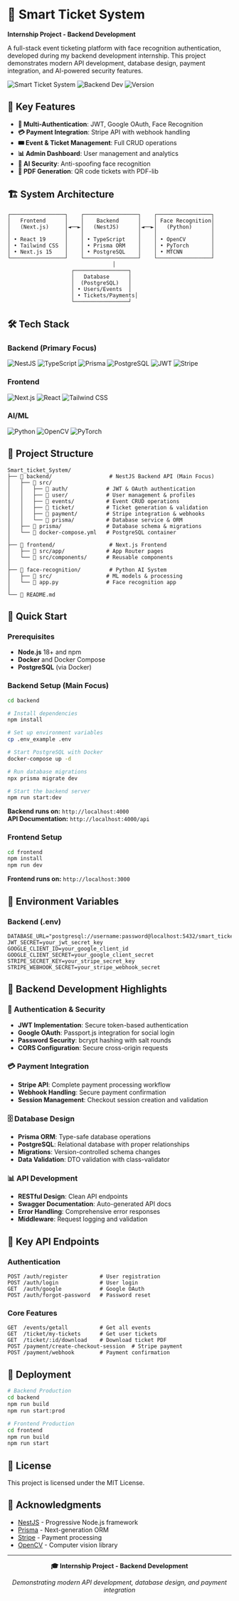 # 🎫 Smart Ticket System

**Internship Project - Backend Development**

A full-stack event ticketing platform with face recognition authentication, developed during my backend development internship. This project demonstrates modern API development, database design, payment integration, and AI-powered security features.

![Smart Ticket System](https://img.shields.io/badge/Internship-Project-blue?style=for-the-badge&logo=graduation-cap)
![Backend Dev](https://img.shields.io/badge/Backend-Developer-green?style=for-the-badge&logo=code)
![Version](https://img.shields.io/badge/version-1.0.0-orange?style=for-the-badge)

## 🚀 Key Features

- **🔐 Multi-Authentication**: JWT, Google OAuth, Face Recognition
- **💳 Payment Integration**: Stripe API with webhook handling
- **🎟️ Event & Ticket Management**: Full CRUD operations
- **📊 Admin Dashboard**: User management and analytics
- **🤖 AI Security**: Anti-spoofing face recognition
- **📄 PDF Generation**: QR code tickets with PDF-lib

## 🏗️ System Architecture

```
┌─────────────────┐    ┌─────────────────┐    ┌─────────────────┐
│   Frontend      │    │    Backend      │    │ Face Recognition│
│   (Next.js)     │◄──►│   (NestJS)      │◄──►│   (Python)      │
│                 │    │                 │    │                 │
│ • React 19      │    │ • TypeScript    │    │ • OpenCV        │
│ • Tailwind CSS  │    │ • Prisma ORM    │    │ • PyTorch       │
│ • Next.js 15    │    │ • PostgreSQL    │    │ • MTCNN         │
└─────────────────┘    └─────────────────┘    └─────────────────┘
                                 │
                    ┌─────────────────┐
                    │   Database      │
                    │  (PostgreSQL)   │
                    │ • Users/Events  │
                    │ • Tickets/Payments│
                    └─────────────────┘
```

## 🛠️ Tech Stack

### Backend (Primary Focus)
![NestJS](https://img.shields.io/badge/NestJS-11.0.8-E0234E?style=flat-square&logo=nestjs)
![TypeScript](https://img.shields.io/badge/TypeScript-5.1.3-blue?style=flat-square&logo=typescript)
![Prisma](https://img.shields.io/badge/Prisma-5.15.0-2D3748?style=flat-square&logo=prisma)
![PostgreSQL](https://img.shields.io/badge/PostgreSQL-15-316192?style=flat-square&logo=postgresql)
![JWT](https://img.shields.io/badge/JWT-Auth-000000?style=flat-square&logo=json-web-tokens)
![Stripe](https://img.shields.io/badge/Stripe-17.7.0-635BFF?style=flat-square&logo=stripe)

### Frontend
![Next.js](https://img.shields.io/badge/Next.js-15.5.2-black?style=flat-square&logo=next.js)
![React](https://img.shields.io/badge/React-19.1.0-blue?style=flat-square&logo=react)
![Tailwind CSS](https://img.shields.io/badge/Tailwind_CSS-4.0-38B2AC?style=flat-square&logo=tailwind-css)

### AI/ML
![Python](https://img.shields.io/badge/Python-3.8+-3776AB?style=flat-square&logo=python)
![OpenCV](https://img.shields.io/badge/OpenCV-4.6.0-5C3EE8?style=flat-square&logo=opencv)
![PyTorch](https://img.shields.io/badge/PyTorch-1.13.1-EE4C2C?style=flat-square&logo=pytorch)

## 📁 Project Structure

```
Smart_ticket_System/
├── 📁 backend/                  # NestJS Backend API (Main Focus)
│   ├── 📁 src/
│   │   ├── 📁 auth/            # JWT & OAuth authentication
│   │   ├── 📁 user/            # User management & profiles
│   │   ├── 📁 events/          # Event CRUD operations
│   │   ├── 📁 ticket/          # Ticket generation & validation
│   │   ├── 📁 payment/         # Stripe integration & webhooks
│   │   └── 📁 prisma/          # Database service & ORM
│   ├── 📁 prisma/              # Database schema & migrations
│   └── 📄 docker-compose.yml   # PostgreSQL container
│
├── 📁 frontend/                 # Next.js Frontend
│   ├── 📁 src/app/             # App Router pages
│   └── 📁 src/components/      # Reusable components
│
├── 📁 face-recognition/         # Python AI System
│   ├── 📁 src/                 # ML models & processing
│   └── 📄 app.py               # Face recognition app
│
└── 📄 README.md
```

## 🚀 Quick Start

### Prerequisites
- **Node.js** 18+ and npm
- **Docker** and Docker Compose
- **PostgreSQL** (via Docker)

### Backend Setup (Main Focus)
```bash
cd backend

# Install dependencies
npm install

# Set up environment variables
cp .env_example .env

# Start PostgreSQL with Docker
docker-compose up -d

# Run database migrations
npx prisma migrate dev

# Start the backend server
npm run start:dev
```

**Backend runs on:** `http://localhost:4000`  
**API Documentation:** `http://localhost:4000/api`

### Frontend Setup
```bash
cd frontend
npm install
npm run dev
```

**Frontend runs on:** `http://localhost:3000`

## 🔧 Environment Variables

### Backend (.env)
```env
DATABASE_URL="postgresql://username:password@localhost:5432/smart_ticket_db"
JWT_SECRET=your_jwt_secret_key
GOOGLE_CLIENT_ID=your_google_client_id
GOOGLE_CLIENT_SECRET=your_google_client_secret
STRIPE_SECRET_KEY=your_stripe_secret_key
STRIPE_WEBHOOK_SECRET=your_stripe_webhook_secret
```

## 🎯 Backend Development Highlights

### 🔐 Authentication & Security
- **JWT Implementation**: Secure token-based authentication
- **Google OAuth**: Passport.js integration for social login
- **Password Security**: bcrypt hashing with salt rounds
- **CORS Configuration**: Secure cross-origin requests

### 💳 Payment Integration
- **Stripe API**: Complete payment processing workflow
- **Webhook Handling**: Secure payment confirmation
- **Session Management**: Checkout session creation and validation

### 🗄️ Database Design
- **Prisma ORM**: Type-safe database operations
- **PostgreSQL**: Relational database with proper relationships
- **Migrations**: Version-controlled schema changes
- **Data Validation**: DTO validation with class-validator

### 📊 API Development
- **RESTful Design**: Clean API endpoints
- **Swagger Documentation**: Auto-generated API docs
- **Error Handling**: Comprehensive error responses
- **Middleware**: Request logging and validation

## 🧪 Key API Endpoints

### Authentication
```
POST /auth/register          # User registration
POST /auth/login             # User login
GET  /auth/google            # Google OAuth
POST /auth/forgot-password   # Password reset
```

### Core Features
```
GET  /events/getall          # Get all events
GET  /ticket/my-tickets      # Get user tickets
GET  /ticket/:id/download    # Download ticket PDF
POST /payment/create-checkout-session  # Stripe payment
POST /payment/webhook        # Payment confirmation
```

## 🚀 Deployment

```bash
# Backend Production
cd backend
npm run build
npm run start:prod

# Frontend Production
cd frontend
npm run build
npm run start
```

## 📄 License

This project is licensed under the MIT License.

## 🙏 Acknowledgments

- [NestJS](https://nestjs.com/) - Progressive Node.js framework
- [Prisma](https://prisma.io/) - Next-generation ORM
- [Stripe](https://stripe.com/) - Payment processing
- [OpenCV](https://opencv.org/) - Computer vision library

---

<div align="center">

**🎓 Internship Project - Backend Development**

*Demonstrating modern API development, database design, and payment integration*

</div>